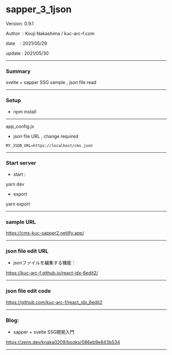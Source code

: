 ﻿# sapper_3_1json

 Version: 0.9.1

 Author  : Kouji Nakashima / kuc-arc-f.com

 date    : 2021/05/29

 update  : 2021/05/30 

***
### Summary

svelte + sapper  SSG sample , json file read

***
### Setup

* npm install

***
app_config.js

* json file URL , change required
```
MY_JSON_URL=https://localhost/cms.json
```

***
### Start server
* start :

yarn dev

* export

yarn export

***
### sample URL

https://cms-kuc-sapper2.netlify.app/

***
### json file edit URL

* jsonファイルを編集する機能：

https://kuc-arc-f.github.io/react-idx-6edit2/


***
### json file edit code

https://github.com/kuc-arc-f/react_idx_6edit2


***
### Blog:

* sapper + svelte SSG開発入門

https://zenn.dev/knaka0209/books/086eb9e843b534

***

